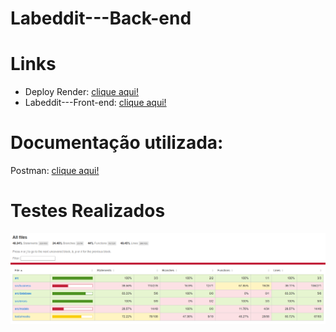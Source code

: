 # Labeddit---Back-end

# Links
- Deploy Render: [clique aqui!](https://) 
- Labeddit---Front-end: [clique aqui!](https://github.com/Mascariep/Labeddit---Front-end)

# Documentação utilizada:
Postman: [clique aqui!]('')

# Testes Realizados
![Preview](./img/coverage.png)